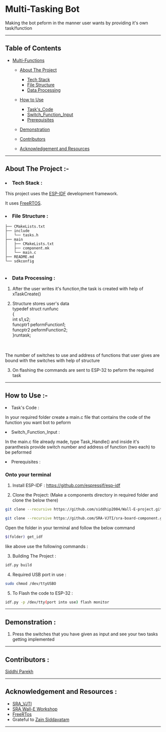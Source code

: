 # Multi-Tasking Bot

Making the bot peform in the manner user wants by providing it's own task/function

-------------------------------

 ## Table of Contents
 * [Multi-Functions](#multi-Functions)
     
    * [About The Project](#about-the-project)
      * [Tech Stack](#tech-stack)
      * [File Structure](#file-structure)
      * [Data Processing](#data-processing)
   
   * [How to Use](#how-to-use)
     * [Task's_Code](#Task's-Code)
     * [Switch_Function_Input](#Switch-Function-Input)
     * [Prerequisites](#prerequisites)
     

   * [Demonstration](#demonstration)

   * [Contributors](#contributors)

   * [Acknowledgement and Resources](#acknowledgement-and-resources)

-----------------

## About The Project :-

###  <li>Tech Stack :</li>
This project uses the [ESP-IDF](https://docs.espressif.com/projects/esp-idf/en/latest/esp32/) development framework.

It uses [FreeRTOS](https://www.freertos.org/openrtos.html).


### <li>File Structure :</li>

```
├── CMakeLists.txt
├── include
│   └── tasks.h
├── main
│   ├── CMakeLists.txt
│   ├── component.mk
│   └── main.c
├── README.md
└── sdkconfig


```

### <li>Data Processing :</li>
1. After the user writes it's function,the task is created with help of xTaskCreate()

2. Structure stores user's data<br>
   typedef struct runfunc <br>
{<br>
    int s1,s2;
    <br>funcptr1 peformFunction1;
    <br>funcptr2 peformFunction2;<br>
}runtask;
<br>
<br>
The number of switches to use and address of functions that user gives are bound with the switches with help of structure
<br>

3. On flashing the commands are sent to ESP-32 to peform the required task

----------------

## How to Use :-
<li> Task's Code :</li>

In your required folder create a main.c file that contains the code of the function you want bot to peform

<li> Switch_Function_Input :</li>

In the main.c file already made, type Task_Handle() and
inside it's paranthesis provide switch number and address of function (two each) to be peformed

<li> Prerequisites :</li>
   
### Onto your terminal   

1. Install ESP-IDF : https://github.com/espressif/esp-idf

2. Clone the Project:
(Make a components directory in required folder and clone the below there)
```sh
git clone --recursive https://github.com/siddhip2004/Wall-E-project.git

git clone --recursive https://github.com/SRA-VJTI/sra-board-component.git
```
 Open the folder in your terminal 
 and follow the below command
```sh
$(folder) get_idf
```

like above use the following commands :

3. Building The Project :
```sh
idf.py build
```
4. Required USB port in use :
```sh
sudo chmod /dev/ttyUSBO
```
5. To Flash the code to ESP-32 :
```sh
idf.py -p /dev/tty(port into use) flash monitor
```

-----------------

## Demonstration :

1. Press the switches that you have given as input and see your two tasks getting implemented
------------------

## Contributors :
[Siddhi Parekh](#https://github.com/siddhip2004)

-----------------

## Acknowledgement and Resources :

* [SRA_VJTI](#https://github.com/SRA-VJTI)
* [SRA Wall-E Workshop](https://github.com/SRA-VJTI/Wall-E_v2.2)
* [FreeRTos](#https://www.freertos.org/)
* Grateful to [Zain Siddavatam](https://github.com/SuperChamp234/RISC)
-----------------------






    